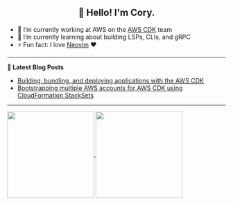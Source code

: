 <h2 align="center">👋 Hello! I'm Cory.</h2>

- 🔭 I’m currently working at AWS on the [AWS CDK](https://github.com/aws/aws-cdk) team
- 🌱 I’m currently learning about building LSPs, CLIs, and gRPC
- ⚡ Fun fact: I love [Neovim](https://github.com/neovim/neovim) ❤️

-------

**📝 Latest Blog Posts**

<!-- BLOG-POST-LIST:START -->
- [Building, bundling, and deploying applications with the AWS CDK](https://aws.amazon.com/blogs/devops/building-apps-with-aws-cdk/)
- [Bootstrapping multiple AWS accounts for AWS CDK using CloudFormation StackSets](https://aws.amazon.com/blogs/mt/bootstrapping-multiple-aws-accounts-for-aws-cdk-using-cloudformation-stacksets/)
<!-- BLOG-POST-LIST:END -->

-------
<!--
**corymhall/corymhall** is a ✨ _special_ ✨ repository because its `README.md` (this file) appears on your GitHub profile.

Here are some ideas to get you started:

🔭 I’m currently working at AWS on the [AWS CDK](https://github.com/aws/aws-cdk) team
- 🌱 I’m currently learning ...
- 👯 I’m looking to collaborate on ...
- 🤔 I’m looking for help with ...
- 💬 Ask me about ...
- 📫 How to reach me: ...
- 😄 Pronouns: ...
- ⚡ Fun fact: ...
-->
<a href="https://github.com/corymhall/corymhall">
  <img height=200 align="center" src="https://github-readme-stats-dun-one-61.vercel.app/api?username=corymhall&show_icons=true&theme=gotham&show=reviews" />
</a>
<a href="https://github.com/corymhall/corymhall">
  <img height=200 align="center" src="https://github-readme-stats-dun-one-61.vercel.app/api/top-langs?username=corymhall&layout=compact&theme=gotham&&size_weight=0.5&count_weight=0.5" />
</a>
